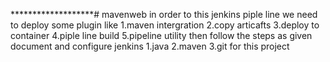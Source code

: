 *******************# mavenweb
in order to this jenkins piple line we need to deploy some plugin like 
1.maven intergration
2.copy articafts
3.deploy to container
4.piple line build
5.pipeline utility
then follow the steps as given document
and configure jenkins
1.java
2.maven
3.git for this project
